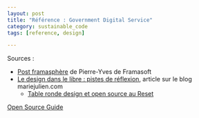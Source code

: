 ```yaml
---
layout: post
title: "Référence : Government Digital Service"
category: sustainable_code
tags: [reference, design]

---
```



<!--more-->


Sources :
- [Post framasphère](https://framasphere.org/posts/2833697) de Pierre-Yves de Framasoft
- [Le design dans le libre : pistes de réflexion](http://mariejulien.com/post/2017/02/08/Le-design-dans-le-libre-%3A-pistes-de-r%C3%A9flexion), article sur le blog mariejulien.com
  - [Table ronde design et open source au Reset](http://mariejulien.com/post/2017/02/13/Table-ronde-design-et-open-source-au-Reset)


 [Open Source Guide][source]

[source]: https://opensource.guide/
